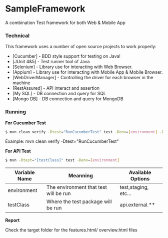 # SampleFramework
A combination Test framework for both Web &amp; Mobile App

### Technical

This framework uses a number of open source projects to work properly:

* [Cucumber] - BDD style support for testing on Java!
* [JUnit 4&5] - Test runner tool of Java
* [Selenium] - Library use for interacting with Web Browser.
* [Appium] - Library use for interacting with Mobile App & Mobile Browser.
* [WebDriverManager] - Controlling the driver for each browser in the machine
* [RestAssured] - API interact and assertion
* [My SQL] - DB connection and query for SQL
* [Mongo DB] - DB connection and query for MongoDB


### Running

**For Cucumber Test**
```sh
$ mvn clean verify -Dtest="RunCucumberTest" test -Denv=[environment] -Dlocation=[location] "-Dcucumber.options=--tags \"[tagName]\"" 
```
Example: mvn clean verify -Dtest="RunCucumberTest"


**For API Test**

```sh
$ mvn -Dtest="[testClass]" test -Denv=[environment]
```

| Variable Name | Meanning                                                        | Available Options               |
|---------------|-----------------------------------------------------------------|--------------------------       |
| environment   | The environment that test will be run                           | test,staging, etc...        |
| testClass     | Where the test package will be run                              | api.external.**        |


**Report**

Check the target folder for the features.html/ overview.html files
